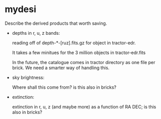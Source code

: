 # mydesi

Describe the derived products that worth saving.

* depths in r, u, z bands:

   reading off of depth-\*-[ruz].fits.gz for object
   in tractor-edr. 

   It takes a few minitues for the 3 million objects in tractor-edr.fits

   In the future, the catalogue comes in tractor directory
   as one file per brick. We need a smarter way of handling 
   this.

* sky brightness:

   Where shall this come from?
   is this also in bricks?

* extinction:
   
   extinction in r, u, z (and maybe more) as a function of RA DEC;
   is this also in bricks?
